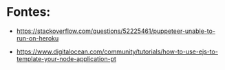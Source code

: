# Fontes:

* https://stackoverflow.com/questions/52225461/puppeteer-unable-to-run-on-heroku

* https://www.digitalocean.com/community/tutorials/how-to-use-ejs-to-template-your-node-application-pt
